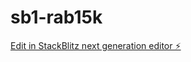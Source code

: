 # sb1-rab15k

[Edit in StackBlitz next generation editor ⚡️](https://stackblitz.com/~/github.com/Takeshi32/sb1-rab15k)